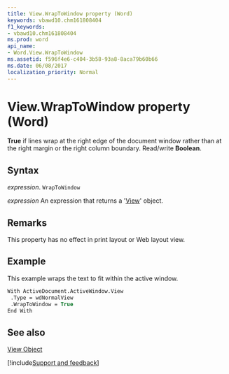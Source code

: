 ```yaml
---
title: View.WrapToWindow property (Word)
keywords: vbawd10.chm161808404
f1_keywords:
- vbawd10.chm161808404
ms.prod: word
api_name:
- Word.View.WrapToWindow
ms.assetid: f596f4e6-c404-3b58-93a8-8aca79b60b66
ms.date: 06/08/2017
localization_priority: Normal
---
```



# View.WrapToWindow property (Word)

 **True** if lines wrap at the right edge of the document window rather than at the right margin or the right column boundary. Read/write **Boolean**.


## Syntax

_expression_. `WrapToWindow`

 _expression_ An expression that returns a '[View](Word.View.md)' object.


## Remarks

This property has no effect in print layout or Web layout view.


## Example

This example wraps the text to fit within the active window.


```vb
With ActiveDocument.ActiveWindow.View 
 .Type = wdNormalView 
 .WrapToWindow = True 
End With
```


## See also


[View Object](Word.View.md)

[!include[Support and feedback](~/includes/feedback-boilerplate.md)]